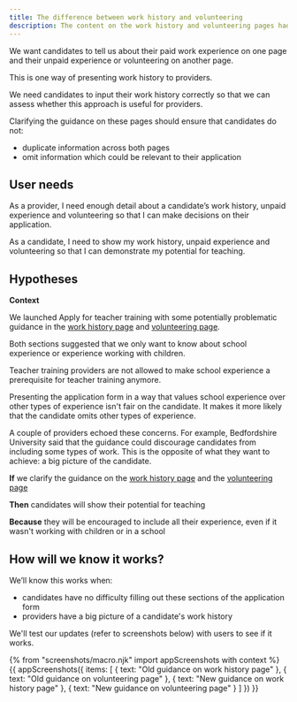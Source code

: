 ```yaml
---
title: The difference between work history and volunteering
description: The content on the work history and volunteering pages had conflicting information.
---
```

We want candidates to tell us about their paid work experience on one page and their unpaid experience or volunteering on another page.

This is one way of presenting work history to providers.

We need candidates to input their work history correctly so that we can assess whether this approach is useful for providers.

Clarifying the guidance on these pages should ensure that candidates do not:

* duplicate information across both pages
* omit information which could be relevant to their application

## User needs

As a provider, I need enough detail about a candidate’s work history, unpaid experience and volunteering so that I can make decisions on their application.

As a candidate, I need to show my work history, unpaid experience and volunteering so that I can demonstrate my potential for teaching.

## Hypotheses

**Context**

We launched Apply for teacher training with some potentially problematic guidance in the [work history page](/apply-for-teacher-training/work-history-and-volunteering#guidance-on-work-history-page) and [volunteering page](/apply-for-teacher-training/work-history-and-volunteering#guidance-on-volunteering-page).

Both sections suggested that we only want to know about school experience or experience working with children.

Teacher training providers are not allowed to make school experience a prerequisite for teacher training anymore.

Presenting the application form in a way that values school experience over other types of experience isn't fair on the candidate. It makes it more likely that the candidate omits other types of experience.

A couple of providers echoed these concerns. For example, Bedfordshire University said that the guidance could discourage candidates from including some types of work. This is the opposite of what they want to achieve: a big picture of the candidate.   

**If** we clarify the guidance on the [work history page](/apply-for-teacher-training/work-history-and-volunteering#guidance-on-work-history-page) and the [volunteering page](/apply-for-teacher-training/work-history-and-volunteering#guidance-on-volunteering-page)

**Then** candidates will show their potential for teaching

**Because** they will be encouraged to include all their experience, even if it wasn't working with children or in a school

## How will we know it works?

 We’ll know this works when:

 * candidates have no difficulty filling out these sections of the application form
 * providers have a big picture of a candidate's work history

 We'll test our updates (refer to screenshots below) with users to see if it works. 

{% from "screenshots/macro.njk" import appScreenshots with context %}
{{ appScreenshots({
  items: [
    { text: "Old guidance on work history page" },
    { text: "Old guidance on volunteering page" },
    { text: "New guidance on work history page" },
    { text: "New guidance on volunteering page" }
  ]
}) }}
